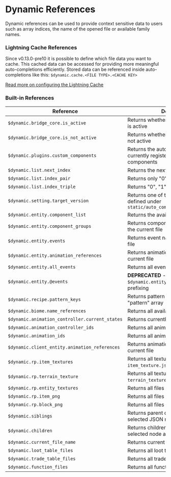 # Dynamic References
Dynamic references can be used to provide context sensitive data to users such as array indices, the name of the opened file or available family names.

### Lightning Cache References
Since v0.13.0-pre10 it is possible to define which file data you want to cache. This cached data can be accessed for providing more meaningful auto-completions efficiently. Stored data can be referenced inside auto-completions like this: ```$dynamic.cache.<FILE TYPE>.<CACHE KEY>```

[Read more on configuring the Lightning Cache](https://github.com/solvedDev/bridge./blob/master/plugin_docs/lightning_cache.md)

### Built-in References
| Reference | Description 
| --- | --- 
| ```$dynamic.bridge_core.is_active``` | Returns whether the bridge. Core plugin is active
| ```$dynamic.bridge_core.is_not_active``` | Returns whether the bridge.  plugin is not active
| ```$dynamic.plugins.custom_components``` | Returns the auto-completion data for currently registered custom components
| ```$dynamic.list.next_index``` | Returns the next array index
| ```$dynamic.list.index_pair``` | Returns only "0" & "1"
| ```$dynamic.list.index_triple``` | Returns "0", "1" & "2"
| ```$dynamic.setting.target_version``` | Returns one of the target version defined under ```static/auto_completions/versions.json```
| ```$dynamic.entity.component_list``` | Returns the available component names
| ```$dynamic.entity.component_groups``` | Returns component group names inside the current file
| ```$dynamic.entity.events``` | Returns event names inside the current file
| ```$dynamic.entity.animation_references``` | Returns animation references inside the current file
| ```$dynamic.entity.all_events``` | Returns all event names
| ```$dynamic.entity.@events``` | **DEPRECATED** - Use ```('@s ' + $dynamic.entity.all_events)``` for prefixing
| ```$dynamic.recipe.pattern_keys``` | Returns pattern keys defined inside the "pattern" array
| ```$dynamic.biome.name_references``` | Returns all available biome names
| ```$dynamic.animation_controller.current_states``` | Returns currently defined states
| ```$dynamic.animation_controller_ids``` | Returns all animation controller ids
| ```$dynamic.animation_ids``` | Returns all animation ids
| ```$dynamic.client_entity.animation_references``` | Returns animation references inside the current file
| ```$dynamic.rp.item_textures``` | Returns all textures defined inside the ```item_texture.json``` file
| ```$dynamic.rp.terrain_texture``` | Returns all textures defined inside the ```terrain_texture.json``` file
| ```$dynamic.rp.entity_textures``` | Returns all files inside ```textures/entity/```
| ```$dynamic.rp.item_png``` | Returns all files inside ```textures/items/```
| ```$dynamic.rp.block_png``` | Returns all files inside ```textures/blocks/```
|  ```$dynamic.siblings``` | Returns parent context of the currently selected JSON node as JSON
|  ```$dynamic.children``` | Returns childrens of the currently selected node as JSON
|  ```$dynamic.current_file_name``` | Returns current file name
|  ```$dynamic.loot_table_files``` | Returns all loot table files
|  ```$dynamic.trade_table_files``` | Returns all trade table files
|  ```$dynamic.function_files``` | Returns all function files
